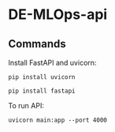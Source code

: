 # DE-MLOps-api

## Commands

Install FastAPI and uvicorn:

```
pip install uvicorn
```

```
pip install fastapi
```

To run API:

```
uvicorn main:app --port 4000
```
